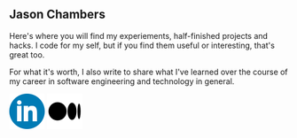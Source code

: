 ## Jason Chambers

Here's where you will find my experiements, half-finished projects and hacks. I code for my self, but if you find them useful or interesting, that's great too.

For what it's worth, I also write to share what I've learned over the course of my career in software engineering and technology in general.

[![](/profile/linkedin_logo.png)](https://www.linkedin.com/in/jasondchambers/)            [![](/profile/medium_logo.png)](https://medium.com/@jason.d.chambers/)
